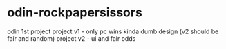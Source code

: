 # odin-rockpapersissors
odin 1st project
project v1 - only pc wins kinda dumb design (v2 should be fair and random)
project v2 - ui and fair odds